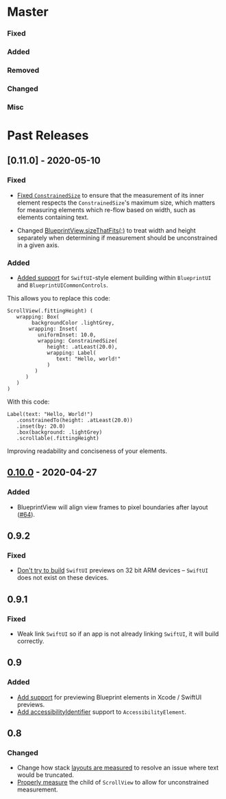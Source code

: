 # Master

### Fixed

### Added

### Removed

### Changed

### Misc

# Past Releases

## [0.11.0] - 2020-05-10

### Fixed

- [Fixed `ConstrainedSize`](https://github.com/square/Blueprint/pull/87) to ensure that the measurement of its inner element respects the `ConstrainedSize`'s maximum size, which matters for measuring elements which re-flow based on width, such as elements containing text.

- Changed [BlueprintView.sizeThatFits(:)](https://github.com/square/Blueprint/pull/92/files) to treat width and height separately when determining if measurement should be unconstrained in a given axis.

### Added

- [Added support](https://github.com/square/Blueprint/pull/88) for `SwiftUI`-style element building within `BlueprintUI` and `BlueprintUICommonControls`.

This allows you to replace this code:

```
ScrollView(.fittingHeight) (
   wrapping: Box(
        backgroundColor .lightGrey,
       wrapping: Inset(
          uniformInset: 10.0,
          wrapping: ConstrainedSize(
             height: .atLeast(20.0),
             wrapping: Label(
                text: "Hello, world!"
             )
         )
      )
   )
)
```

With this code:

```
Label(text: "Hello, World!")
   .constrainedTo(height: .atLeast(20.0))
   .inset(by: 20.0)
   .box(background: .lightGrey)
   .scrollable(.fittingHeight)
```

Improving readability and conciseness of your elements.

## [0.10.0] - 2020-04-27

### Added

- BlueprintView will align view frames to pixel boundaries after layout ([#64]).

## 0.9.2

### Fixed

- [Don't try to build](https://github.com/square/Blueprint/pull/89) `SwiftUI` previews on 32 bit ARM devices – `SwiftUI` does not exist on these devices.

## 0.9.1

### Fixed

- Weak link `SwiftUI` so if an app is not already linking `SwiftUI`, it will build correctly.

## 0.9

### Added

- [Add support](https://github.com/square/Blueprint/pull/76) for previewing Blueprint elements in Xcode / SwiftUI previews.
- [Add accessibilityIdentifier](https://github.com/square/Blueprint/pull/81) support to `AccessibilityElement`.

## 0.8

### Changed

- Change how stack [layouts are measured](https://github.com/square/Blueprint/pull/68) to resolve an issue where text would be truncated.
- [Properly measure](https://github.com/square/Blueprint/pull/73) the child of `ScrollView` to allow for unconstrained measurement.

[0.10.0]: https://github.com/square/Blueprint/compare/0.9.2...0.10.0
[#64]: https://github.com/square/Blueprint/pull/64
